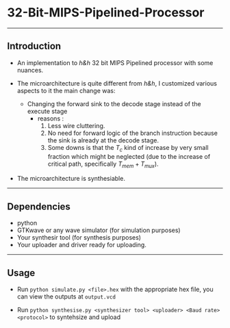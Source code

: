 # 32-Bit-MIPS-Pipelined-Processor 
****
## Introduction

- An implementation to *h&h* 32 bit MIPS Pipelined processor with some nuances.
- The microarchitecture is quite different from *h&h*, I customized various aspects to it the main change was:
    - Changing the forward sink to the decode stage instead of the execute stage  
        - reasons : 
            1. Less wire cluttering.
            2. No need for forward logic of the branch instruction because the sink is already at the decode stage.
            3. Some downs is that the $T_c$ kind of increase by very small fraction which might be neglected (due to the increase of critical path, specifically $T_{mem} + {T_{mux}}$).

- The microarchitecture is synthesiable.

****
## Dependencies 
- python
- GTKwave or any wave simulator (for simulation purposes)
- Your synthesir tool (for synthesis purposes)
- Your uploader and driver ready for uploading.
****
## Usage

- Run `python simulate.py <file>.hex` with the appropriate hex file, you can view the outputs at `output.vcd` 

- Run `python synthesise.py <synthesizer tool> <uploader> <Baud rate> <protocol>` to syntehsize and upload
